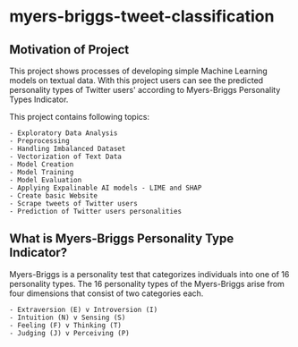 # myers-briggs-tweet-classification

## Motivation of Project

This project shows processes of developing simple Machine Learning models on textual data. With this project users can see the predicted personality types of Twitter users' according to Myers-Briggs Personality Types Indicator. 

This project contains following topics:

    - Exploratory Data Analysis
    - Preprocessing
    - Handling Imbalanced Dataset
    - Vectorization of Text Data
    - Model Creation
    - Model Training
    - Model Evaluation
    - Applying Expalinable AI models - LIME and SHAP
    - Create basic Website
    - Scrape tweets of Twitter users
    - Prediction of Twitter users personalities

## What is Myers-Briggs Personality Type Indicator?

Myers-Briggs is a personality test that categorizes individuals into one of 16 personality types.
The 16 personality types of the Myers-Briggs arise from four dimensions that consist of two categories each.

    - Extraversion (E) v Introversion (I)
    - Intuition (N) v Sensing (S)
    - Feeling (F) v Thinking (T)
    - Judging (J) v Perceiving (P)







